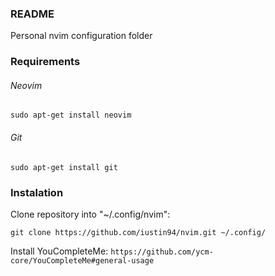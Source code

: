### README

Personal nvim configuration folder

### Requirements

###### Neovim
`sudo apt-get install neovim`

###### Git
`sudo apt-get install git`

### Instalation

Clone repository into "~/.config/nvim":

`git clone https://github.com/iustin94/nvim.git ~/.config/`

Install YouCompleteMe:
`https://github.com/ycm-core/YouCompleteMe#general-usage`
